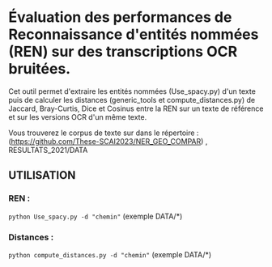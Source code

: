 # Évaluation des performances de Reconnaissance d'entités nommées (REN) sur des transcriptions OCR bruitées.

Cet outil permet d'extraire les entités nommées (Use_spacy.py) d'un texte puis de calculer les distances (generic_tools et compute_distances.py) de Jaccard, Bray-Curtis, Dice et Cosinus entre la REN sur un texte de référence et sur les versions OCR d'un même texte.

Vous trouverez le corpus de texte sur dans le répertoire : (https://github.com/These-SCAI2023/NER_GEO_COMPAR) , RESULTATS_2021/DATA 

## UTILISATION

### REN : 
``` python Use_spacy.py -d "chemin" ``` 
(exemple DATA/*)

### Distances :

``` python compute_distances.py -d "chemin" ``` 
(exemple DATA/*)
